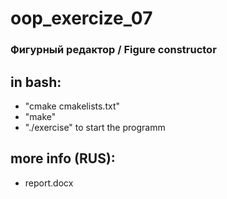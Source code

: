 # oop_exercize_07
### Фигурный редактор / Figure constructor

## in bash:
- "cmake cmakelists.txt"
- "make"
- "./exercise" to start the programm

## more info (RUS):
- report.docx
